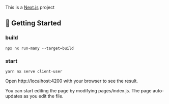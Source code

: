 This is a [Next.js](https://nextjs.org/) project 

## 🚀 Getting Started

### build
```
npx nx run-many --target=build
```

### start
```
yarn nx serve client-user
```

Open http://localhost:4200 with your browser to see the result.

You can start editing the page by modifying pages/index.js. The page auto-updates as you edit the file.
